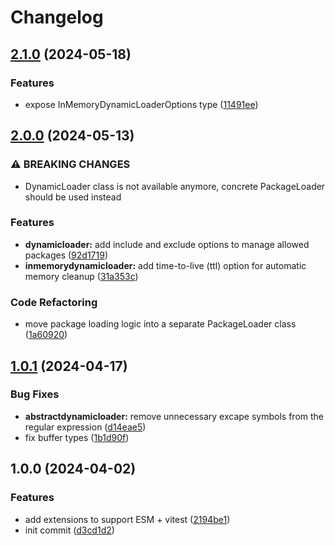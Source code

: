 # Changelog

## [2.1.0](https://github.com/npdmjs/core/compare/v2.0.0...v2.1.0) (2024-05-18)


### Features

* expose InMemoryDynamicLoaderOptions type ([11491ee](https://github.com/npdmjs/core/commit/11491eefd8db0f5421f5ae2d35debdbaa2f4955b))

## [2.0.0](https://github.com/npdmjs/core/compare/v1.0.1...v2.0.0) (2024-05-13)


### ⚠ BREAKING CHANGES

* DynamicLoader class is not available anymore, concrete PackageLoader should be used instead

### Features

* **dynamicloader:** add include and exclude options to manage allowed packages ([92d1719](https://github.com/npdmjs/core/commit/92d17194b60865db74c4414ebdb3ecf3806d3057))
* **inmemorydynamicloader:** add time-to-live (ttl) option for automatic memory cleanup ([31a353c](https://github.com/npdmjs/core/commit/31a353c0ea639b7e9f0bfe742dcfe591f9782851))


### Code Refactoring

* move package loading logic into a separate PackageLoader class ([1a60920](https://github.com/npdmjs/core/commit/1a6092069b9cf5959973fa158e8d4120ae05b964))

## [1.0.1](https://github.com/npdmjs/core/compare/v1.0.0...v1.0.1) (2024-04-17)


### Bug Fixes

* **abstractdynamicloader:** remove unnecessary excape symbols from the regular expression ([d14eae5](https://github.com/npdmjs/core/commit/d14eae5b371d917bd0fdf6d7d023a1cc2e2ae9cd))
* fix buffer types ([1b1d90f](https://github.com/npdmjs/core/commit/1b1d90f436305e60eec9d8adaab6d4231600b535))

## 1.0.0 (2024-04-02)


### Features

* add extensions to support ESM + vitest ([2194be1](https://github.com/npdmjs/core/commit/2194be143e9ff2769cea6c991dca5ab528b4926b))
* init commit ([d3cd1d2](https://github.com/npdmjs/core/commit/d3cd1d21da2732811e67c0280895865e597120cf))
